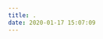 ```yaml
---
title: .
date: 2020-01-17 15:07:09
---
```


<!-- 2020-11-04
我不想做个好人了 -->

<!-- 2020-11-10
郭辉今天过阴历生日， 0925，明明是阳历19951117才对
刘雅慧好像是8月5号
王殷19981202
安荷白不知道哪天，也许是忘记了
王思宇是双鱼的，但是不知道哪天，那么久了记不住的
还有谁呢/
周书仪好像是金牛座
想不起来了，然后去看了下名单
觉得
也没几个人啊
你们出现在我的生命里
我出现在你们生命里
可还能想得起来我？
反正我是记不清许多了 -->

<!-- 2020-11-10
我以为我会一直生猛下去，可是万万没有想到，身体先出了异常
得早睡早起，得锻炼身体啊 -->

